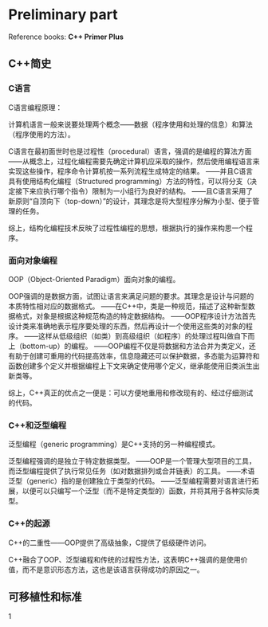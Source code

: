 # Preliminary part

Reference books: **C++ Primer Plus**

## C++简史

### C语言

C语言编程原理：

计算机语言一般来说要处理两个概念——数据（程序使用和处理的信息）和算法（程序使用的方法）。

C语言在最初面世时也是过程性（procedural）语言，强调的是编程的算法方面
——从概念上，过程化编程需要先确定计算机应采取的操作，然后使用编程语言来实现这些操作，程序命令计算机按一系列流程生成特定的结果。
——并且C语言具有使用结构化编程（Structured programming）方法的特性，可以将分支（决定接下来应执行哪个指令）限制为一小组行为良好的结构。
——且C语言采用了新原则“自顶向下（top-down）”的设计，其理念是将大型程序分解为小型、便于管理的任务。

综上，结构化编程技术反映了过程性编程的思想，根据执行的操作来构思一个程序。

### 面向对象编程

OOP（Object-Oriented Paradigm）面向对象的编程。

OOP强调的是数据方面，试图让语言来满足问题的要求。其理念是设计与问题的本质特性相对应的数据格式。
——在C++中，类是一种规范，描述了这种新型数据格式，对象是根据这种规范构造的特定数据结构。
——OOP程序设计方法首先设计类来准确地表示程序要处理的东西，然后再设计一个使用这些类的对象的程序。
——这样从低级组织（如类）到高级组织（如程序）的处理过程叫做自下而上（bottom-up）的编程。
——OOP编程不仅是将数据和方法合并为类定义，还有助于创建可重用的代码提高效率，信息隐藏还可以保护数据，多态能为运算符和函数创建多个定义并根据编程上下文来确定使用哪个定义，继承能使用旧类派生出新类等。

综上，C++真正的优点之一便是：可以方便地重用和修改现有的、经过仔细测试的代码。

### C++和泛型编程

泛型编程（generic programming）是C++支持的另一种编程模式。

泛型编程强调的是独立于特定数据类型。
——OOP是一个管理大型项目的工具，而泛型编程提供了执行常见任务（如对数据排列或合并链表）的工具。
——术语泛型（generic）指的是创建独立于类型的代码。
——泛型编程需要对语言进行拓展，以便可以只编写一个泛型（而不是特定类型的）函数，并将其用于各种实际类型。

### C++的起源

C++的二重性——OOP提供了高级抽象，C提供了低级硬件访问。

C++融合了OOP、泛型编程和传统的过程性方法，这表明C++强调的是使用价值，而不是意识形态方法，这也是该语言获得成功的原因之一。

## 可移植性和标准

1

